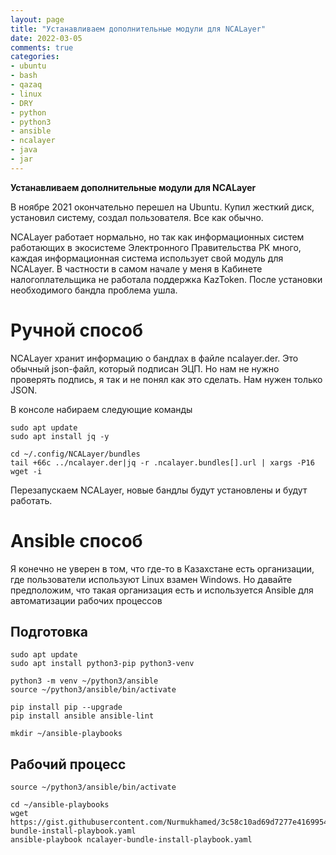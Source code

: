 ```yaml
---
layout: page
title: "Устанавливаем дополнительные модули для NCALayer"
date: 2022-03-05
comments: true
categories: 
- ubuntu
- bash
- qazaq
- linux
- DRY
- python
- python3
- ansible
- ncalayer
- java
- jar
---
```


**Устанавливаем дополнительные модули для NCALayer**
<!-- more -->

В ноябре 2021 окончательно перешел на Ubuntu. Купил жесткий диск, установил систему, создал пользователя. Все как обычно.

NCALayer работает нормально, но так как информационных систем работающих в экосистеме Электронного Правительства РК много, каждая информационная система использует свой модуль для NCALayer.
В частности в самом начале у меня в Кабинете налогоплательщика не работала поддержка KazToken. После установки необходимого бандла проблема ушла.

# Ручной способ

NCALayer хранит информацию о бандлах в файле ncalayer.der. Это обычный json-файл, который подписан ЭЦП. Но нам не нужно проверять подпись, я так и не понял как это сделать. Нам нужен только JSON.

В консоле набираем следующие команды 
```
sudo apt update
sudo apt install jq -y

cd ~/.config/NCALayer/bundles
tail +66c ../ncalayer.der|jq -r .ncalayer.bundles[].url | xargs -P16 wget -i 
```

Перезапускаем NCALayer, новые бандлы будут установлены и будут работать.

# Ansible способ

Я конечно не уверен в том, что где-то в Казахстане есть организации, где пользователи используют Linux взамен Windows. 
Но давайте предположим, что такая организация есть и используется Ansible для автоматизации рабочих процессов

## Подготовка

```
sudo apt update
sudo apt install python3-pip python3-venv

python3 -m venv ~/python3/ansible
source ~/python3/ansible/bin/activate

pip install pip --upgrade
pip install ansible ansible-lint

mkdir ~/ansible-playbooks

```

## Рабочий процесс

```
source ~/python3/ansible/bin/activate

cd ~/ansible-playbooks
wget https://gist.githubusercontent.com/Nurmukhamed/3c58c10ad69d7277e4169954b484d9ff/raw/bc2033b996316f3f1b7e30eb9db3afceae9e0d16/ncalayer-bundle-install-playbook.yaml
ansible-playbook ncalayer-bundle-install-playbook.yaml
```
